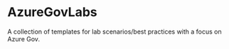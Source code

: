 # AzureGovLabs

A collection of templates for lab scenarios/best practices with a focus on Azure Gov. 
